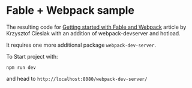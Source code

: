 # Fable + Webpack sample

The resulting code for [Getting started with Fable and Webpack](http://kcieslak.io/Getting-Started-with-Fable-and-Webpack/)
article by Krzysztof Cieslak with an addition of webpack-devserver and hotload.

It requires one more additional package `webpack-dev-server`.

To Start project with:
```
npm run dev
```

and head to `http://localhost:8080/webpack-dev-server/`